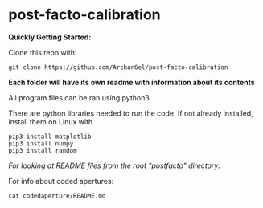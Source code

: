 # post-facto-calibration

**Quickly Getting Started:**

Clone this repo with:

`git clone https://github.com/Archan6el/post-facto-calibration`

**Each folder will have its own readme with information about its contents**

All program files can be ran using python3


There are python libraries needed to run the code. If not already installed, install them on Linux with
```
pip3 install matplotlib
pip3 install numpy 
pip3 install random
```
*For looking at README files from the root "postfacto" directory:*

For info about coded apertures:

`cat codedaperture/README.md`
